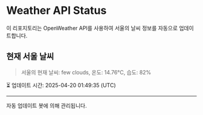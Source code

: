 
# Weather API Status

이 리포지토리는 OpenWeather API를 사용하여 서울의 날씨 정보를 자동으로 업데이트합니다.

## 현재 서울 날씨
> 서울의 현재 날씨: few clouds, 온도: 14.76°C, 습도: 82%

⏳ 업데이트 시간: 2025-04-20 01:49:35 (UTC)

---
자동 업데이트 봇에 의해 관리됩니다.
